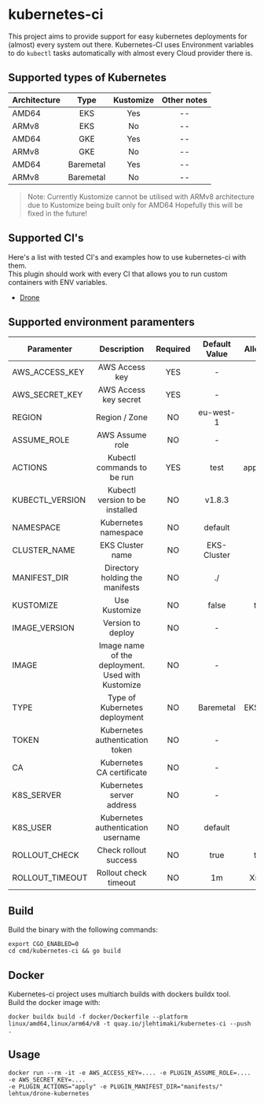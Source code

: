 # kubernetes-ci
This project aims to provide support for easy kubernetes deployments for (almost) every system out there.
Kubernetes-CI uses Environment variables to do `kubectl` tasks automatically with almost every Cloud provider there is.

## Supported types of Kubernetes
| Architecture  | Type      | Kustomize | Other notes   |
| ------------  |:----:     |:---------:|:-----------:  |
| AMD64         | EKS       | Yes       | --            |
| ARMv8         | EKS       | No        | --            |
| AMD64         | GKE       | Yes       | --            |
| ARMv8         | GKE       | No        | --            |
| AMD64         | Baremetal | Yes       | --            |
| ARMv8         | Baremetal | No        | --            |

> Note: Currently Kustomize cannot be utilised with ARMv8 architecture due to Kustomize being built only for AMD64
> Hopefully this will be fixed in the future! 

## Supported CI's
Here's a list with tested CI's and examples how to use kubernetes-ci with them. \
This plugin should work with every CI that allows you to run custom containers with ENV variables.
- [Drone](docs/drone/README.md)

## Supported environment paramenters
| Paramenter            | Description                   |Required       | Default Value | Allowed Values |
| -------------         |:-------------:                |:-------------:|:-------------:|:-------------: |
| AWS_ACCESS_KEY        | AWS Access key                | YES           | -             | -              |
| AWS_SECRET_KEY        | AWS Access key secret         | YES           | -             | -              |
| REGION                | Region / Zone                    | NO            | eu-west-1     | -              |
| ASSUME_ROLE           | AWS Assume role               | NO            | -             | Role ARN       |
| ACTIONS               | Kubectl commands to be run  | YES           | test          | apply/delete/diff|
| KUBECTL_VERSION       | Kubectl version to be installed| NO           | v1.8.3        | -              |
| NAMESPACE             | Kubernetes namespace          | NO            | default       | -              |
| CLUSTER_NAME          | EKS Cluster name              | NO            | EKS-Cluster   | -              |
| MANIFEST_DIR          | Directory holding the manifests| NO           | ./            | -              |
| KUSTOMIZE             | Use Kustomize                 | NO            | false         | true / false   |
| IMAGE_VERSION         | Version to deploy             | NO            | -             | -              |
| IMAGE                 | Image name of the deployment. Used with Kustomize | NO | -    | -              |
| TYPE                  | Type of Kubernetes deployment | NO            | Baremetal     | EKS / Baremetal|
| TOKEN                 | Kubernetes authentication token| NO           | -             | -              |
| CA                    | Kubernetes CA certificate     | NO            | -             | -              |
| K8S_SERVER            | Kubernetes server address     | NO            | -             | -              |
| K8S_USER              | Kubernetes authentication username | NO       | default       | -              |
| ROLLOUT_CHECK         | Check rollout success         | NO            | true          | true / false   |
| ROLLOUT_TIMEOUT       | Rollout check timeout         | NO            | 1m            | Xs, Xm, Xh ... |

## Build
Build the binary with the following commands:

```shell script
export CGO_ENABLED=0
cd cmd/kubernetes-ci && go build
```

## Docker

Kubernetes-ci project uses multiarch builds with dockers buildx tool. \
Build the docker image with:
```
docker buildx build -f docker/Dockerfile --platform linux/amd64,linux/arm64/v8 -t quay.io/jlehtimaki/kubernetes-ci --push .
```

## Usage
```
docker run --rm -it -e AWS_ACCESS_KEY=.... -e PLUGIN_ASSUME_ROLE=.... -e AWS_SECRET_KEY=.... 
-e PLUGIN_ACTIONS="apply" -e PLUGIN_MANIFEST_DIR="manifests/" lehtux/drone-kubernetes
```

